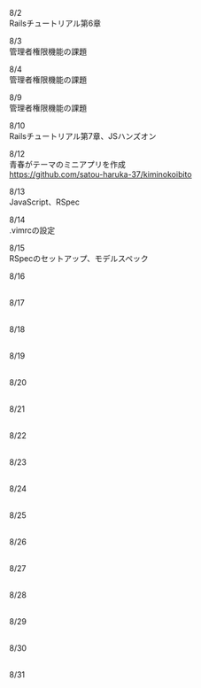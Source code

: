 8/2<br>
Railsチュートリアル第6章<br>

8/3<br>
管理者権限機能の課題<br>

8/4<br>
管理者権限機能の課題<br>

8/9<br>
管理者権限機能の課題<br>

8/10<br>
Railsチュートリアル第7章、JSハンズオン<br>

8/12<br>
青春がテーマのミニアプリを作成<br>
https://github.com/satou-haruka-37/kiminokoibito<br>

8/13<br>
JavaScript、RSpec<br>

8/14<br>
.vimrcの設定<br>

8/15<br>
RSpecのセットアップ、モデルスペック<br>

8/16<br>
<br>

8/17<br>
<br>

8/18<br>
<br>

8/19<br>
<br>

8/20<br>
<br>

8/21<br>
<br>

8/22<br>
<br>

8/23<br>
<br>

8/24<br>
<br>

8/25<br>
<br>

8/26<br>
<br>

8/27<br>
<br>

8/28<br>
<br>

8/29<br>
<br>

8/30<br>
<br>

8/31<br>
<br>
